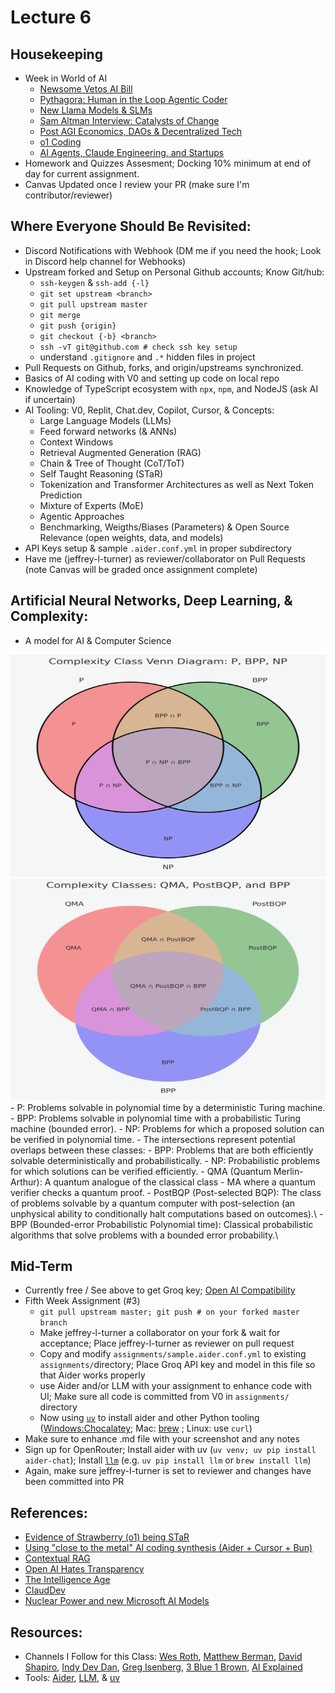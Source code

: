 # Lecture 6

## Housekeeping
- Week in World of AI
    * [Newsome Vetos AI Bill](https://youtu.be/nEuWStd9Dxg?si=d6P1C6uPRwz8k2Xh)
    * [Pythagora: Human in the Loop Agentic Coder](https://youtu.be/spsG4G2sbrw?si=ncn2f7JneofJBzE1)
    * [New Llama Models & SLMs](https://youtu.be/VC6QCEXERpU?si=eqbZbClU2hfLEtZw)
    * [Sam Altman Interview: Catalysts of Change](https://youtu.be/ydPVL0HGpJ4?si=yeV4o_MHZFxQ-JGS)
    * [Post AGI Economics, DAOs & Decentralized Tech](https://youtu.be/9wbFXuF3xQ4?si=svJiO6Z1qBby2NV3)
    * [o1 Coding](https://youtu.be/-qPeR9GnEzo?si=fj_XquDElJlj11oN)
    * [AI Agents, Claude Engineering, and Startups](https://youtu.be/z4QsBsO3SS0?si=WvxBTLJwv0R3vT_r)
- Homework and Quizzes Assesment; Docking 10% minimum at end of day for current assignment.
- Canvas Updated once I review your PR (make sure I'm contributor/reviewer)

## Where Everyone Should Be Revisited:
- Discord Notifications with Webhook (DM me if you need the hook; Look in Discord help channel for Webhooks)
- Upstream forked and Setup on Personal Github accounts; Know Git/hub:
    * `ssh-keygen` & `ssh-add {-l}`
    * `git set upstream <branch>`
    * `git pull upstream master`
    * `git merge`
    * `git push {origin}`
    * `git checkout {-b} <branch>`
    * `ssh -vT git@github.com # check ssh key setup`
    * understand `.gitignore` and `.*` hidden files in project
- Pull Requests on Github, forks, and origin/upstreams synchronized.
- Basics of AI coding with V0 and setting up code on local repo
- Knowledge of TypeScript ecosystem with `npx`, `npm`, and NodeJS (ask AI if uncertain)
- AI Tooling: V0, Replit, Chat.dev, Copilot, Cursor, & Concepts:
    * Large Language Models (LLMs)
    * Feed forward networks (& ANNs)
    * Context Windows
    * Retrieval Augmented Generation (RAG)
    * Chain & Tree of Thought (CoT/ToT)
    * Self Taught Reasoning (STaR)
    * Tokenization and Transformer Architectures as well as Next Token Prediction
    * Mixture of Experts (MoE)
    * Agentic Approaches
    * Benchmarking, Weigths/Biases (Parameters) & Open Source Relevance (open weights, data, and models)
- API Keys setup & sample `.aider.conf.yml` in proper subdirectory
- Have me (jeffrey-l-turner) as reviewer/collaborator on Pull Requests (note Canvas will be graded once assignment complete)

## Artificial Neural Networks, Deep Learning, & Complexity:
- A model for AI & Computer Science
<div align="center">
  <img src="./P-NP.png" width="600" height="355" />
</div>
<div align="center">
  <img src="./QMA-BPP.png" width="600" height="355" />
</div>
- P: Problems solvable in polynomial time by a deterministic Turing machine.
- BPP: Problems solvable in polynomial time with a probabilistic Turing machine (bounded error).
- NP: Problems for which a proposed solution can be verified in polynomial time.
- The intersections represent potential overlaps between these classes:
- BPP: Problems that are both efficiently solvable deterministically and probabilistically.
- NP: Probabilistic problems for which solutions can be verified efficiently.
- QMA (Quantum Merlin-Arthur): A quantum analogue of the classical class 
- MA where a quantum verifier checks a quantum proof.
- PostBQP (Post-selected BQP): The class of problems solvable by a quantum computer with post-selection (an unphysical ability to conditionally halt computations based on outcomes).\
- BPP (Bounded-error Probabilistic Polynomial time): Classical probabilistic algorithms that solve problems with a bounded error probability.\

## Mid-Term
- Currently free / See above to get Groq key; [Open AI Compatibility](https://groq.com/groqcloud/)
- Fifth Week Assignment (#3)
    * `git pull upstream master; git push # on your forked master branch`
    * Make jeffrey-l-turner a collaborator on your fork & wait for acceptance; Place jeffrey-l-turner as reviewer on pull request
    * Copy and modify `assignments/sample.aider.conf.yml` to existing `assignments/`directory; Place Groq API key and model in this file so that Aider works properly
    * use Aider and/or LLM with your assignment to enhance code with UI; Make sure all code is committed from V0 in `assignments/` directory
    * Now using [`uv`](https://github.com/astral-sh/uv) to install aider and other Python tooling ([Windows:Chocalatey](https://chocolatey.org/install); Mac: [brew](https://brew.sh/) ; Linux: use `curl`)
- Make sure to enhance .md file with your screenshot and any notes
- Sign up for OpenRouter; Install aider with uv (`uv venv; uv pip install aider-chat`); Install [`llm`](https://github.com/simonw/llm) (e.g. `uv pip install llm` or `brew install llm`)
- Again, make sure jeffrey-l-turner is set to reviewer and changes have been committed into PR

## References:
- [Evidence of Strawberry (o1) being STaR]()
- [Using "close to the metal" AI coding synthesis (Aider + Cursor + Bun)](https://youtu.be/QlUt06XLbJE?si=NnwOeyl4BVPo8JRW)
- [Contextual RAG](https://youtu.be/42Da0O9zkhc?si=CyhxuoI44UwpNFoA)
- [Open AI Hates Transparency](https://youtu.be/gC9VW23fk9g?si=nXIe97yhVWD6uc7z)
- [The Intelligence Age](https://youtu.be/evDI1a6E8JY?si=pvjuI5rJmnRfJUBj)
- [ClaudDev](https://youtu.be/Xp8M9kmnV34?si=oW3iHIoibwZ9Hq-S)
- [Nuclear Power and new Microsoft AI Models](https://www.youtube.com/watch?v=T301T6H9l34)

## Resources:
- Channels I Follow for this Class: [Wes Roth](https://www.youtube.com/@WesRoth), [Matthew Berman](https://www.youtube.com/@matthew_berman), [David Shapiro](https://www.youtube.com/@DaveShap/videos), [Indy Dev Dan](https://www.youtube.com/@indydevdan), [Greg Isenberg](https://www.youtube.com/@GregIsenberg), [3 Blue 1 Brown](https://www.youtube.com/@3blue1brown), [AI Explained](https://www.youtube.com/@3blue1brown)
- Tools: [Aider](https://aider.chat/), [LLM](https://github.com/simonw/llm), & [uv](https://github.com/astral-sh/uv)
